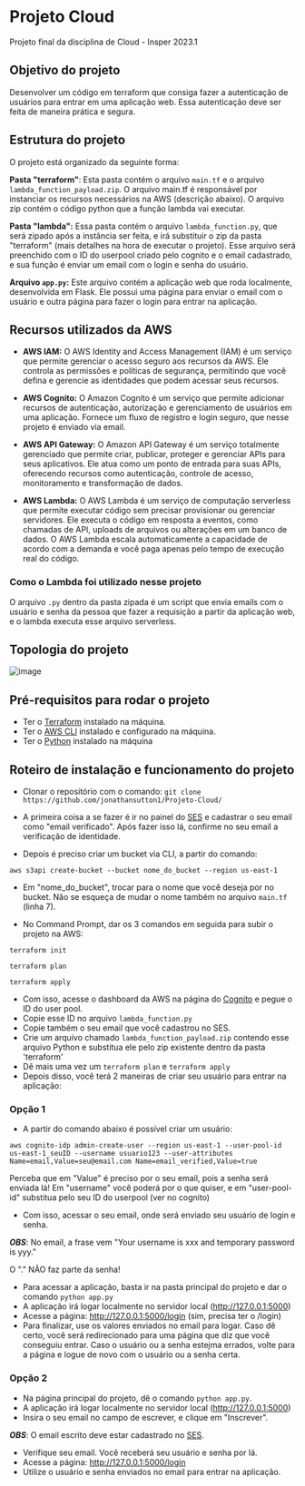 # Projeto Cloud
Projeto final da disciplina de Cloud - Insper 2023.1

## Objetivo do projeto
Desenvolver um código em terraform que consiga fazer a autenticação de usuários para entrar em uma aplicação web. Essa autenticação deve ser feita de maneira prática e segura.

## Estrutura do projeto
O projeto está organizado da seguinte forma:

**Pasta "terraform"**: Esta pasta contém o arquivo ```main.tf``` e o arquivo ```lambda_function_payload.zip```. O arquivo main.tf é responsável por instanciar os recursos necessários na AWS (descrição abaixo). O arquivo zip contém o código python que a função lambda vai executar.

**Pasta "lambda":** Essa pasta contém o arquivo ```lambda_function.py```, que será zipado após a instância ser feita, e irá substituir o zip da pasta "terraform" (mais detalhes na hora de executar o projeto). Esse arquivo será preenchido com o ID do userpool criado pelo cognito e o email cadastrado, e sua função é enviar um email com o login e senha do usuário.

**Arquivo ```app.py```:** Este arquivo contém a aplicação web que roda localmente, desenvolvida em Flask. Ele possui uma página para enviar o email com o usuário e outra página para fazer o login para entrar na aplicação.

## Recursos utilizados da AWS
- **AWS IAM:** O AWS Identity and Access Management (IAM) é um serviço que permite gerenciar o acesso seguro aos recursos da AWS. Ele controla as permissões e políticas de segurança, permitindo que você defina e gerencie as identidades que podem acessar seus recursos.

- **AWS Cognito:** O Amazon Cognito é um serviço que permite adicionar recursos de autenticação, autorização e gerenciamento de usuários em uma aplicação. Fornece um fluxo de registro e login seguro, que nesse projeto é enviado via email.

- **AWS API Gateway:** O Amazon API Gateway é um serviço totalmente gerenciado que permite criar, publicar, proteger e gerenciar APIs para seus aplicativos. Ele atua como um ponto de entrada para suas APIs, oferecendo recursos como autenticação, controle de acesso, monitoramento e transformação de dados.

- **AWS Lambda:** O AWS Lambda é um serviço de computação serverless que permite executar código sem precisar provisionar ou gerenciar servidores. Ele executa o código em resposta a eventos, como chamadas de API, uploads de arquivos ou alterações em um banco de dados. O AWS Lambda escala automaticamente a capacidade de acordo com a demanda e você paga apenas pelo tempo de execução real do código.

### Como o Lambda foi utilizado nesse projeto
O arquivo ```.py``` dentro da pasta zipada é um script que envia emails com o usuário e senha da pessoa que fazer a requisição a partir da aplicação web, e o lambda executa esse arquivo serverless.

## Topologia do projeto 
![image](https://github.com/jonathansutton1/Projeto-Cloud/assets/62657975/f218dec1-af09-41b0-b7c8-2508c460aebd)

## Pré-requisitos para rodar o projeto
- Ter o [Terraform](https://developer.hashicorp.com/terraform/tutorials/aws-get-started/install-cli) instalado na máquina.
- Ter o [AWS CLI](https://docs.aws.amazon.com/cli/latest/userguide/getting-started-install.html) instalado e configurado na máquina.
- Ter o [Python](https://www.python.org/) instalado na máquina

## Roteiro de instalação e funcionamento do projeto

- Clonar o repositório com o comando:
```git clone https://github.com/jonathansutton1/Projeto-Cloud/```

- A primeira coisa a se fazer é ir no painel do [SES](https://us-east-1.console.aws.amazon.com/ses/home?region=us-east-1#/account) e cadastrar o seu email como "email verificado". Após fazer isso lá, confirme no seu email a verificação de identidade.
- Depois é preciso criar um bucket via CLI, a partir do comando:

```aws s3api create-bucket --bucket nome_do_bucket --region us-east-1```
- Em "nome_do_bucket", trocar para o nome que você deseja por no bucket. Não se esqueça de mudar o nome também no arquivo ```main.tf``` (linha 7).


- No Command Prompt, dar os 3 comandos em seguida para subir o projeto na AWS:

 ```terraform init```
 
 ```terraform plan```
 
 ```terraform apply```
 
- Com isso, acesse o dashboard da AWS na página do [Cognito](https://us-east-1.console.aws.amazon.com/cognito/v2/idp/user-pools?region=us-east-1) e pegue o ID do user pool.
- Copie esse ID no arquivo ```lambda_function.py```
- Copie também o seu email que você cadastrou no SES.
- Crie um arquivo chamado ```lambda_function_payload.zip``` contendo esse arquivo Python e substitua ele pelo zip existente dentro da pasta 'terraform'
- Dê mais uma vez um  ```terraform plan``` e ```terraform apply```
- Depois disso, você terá 2 maneiras de criar seu usuário para entrar na aplicação:

### Opção 1
- A partir do comando abaixo é possível criar um usuário:

 ```aws cognito-idp admin-create-user --region us-east-1 --user-pool-id us-east-1_seuID --username usuario123 --user-attributes Name=email,Value=seu@email.com Name=email_verified,Value=true```
 
 Perceba que em "Value" é preciso por o seu email, pois a senha será enviada lá! Em "username" você poderá por o que quiser, e em "user-pool-id" substitua pelo seu ID do userpool (ver no cognito)
 
 - Com isso, acessar o seu email, onde será enviado seu usuário de login e senha.
 
 ***OBS***: No email, a frase vem "Your username is xxx and temporary password is yyy."
 
 O "." NÃO faz parte da senha!

- Para acessar a aplicação, basta ir na pasta principal do projeto e dar o comando  ```python app.py```
- A aplicação irá logar localmente no servidor local (http://127.0.0.1:5000)
- Acesse a página: http://127.0.0.1:5000/login (sim, precisa ter o /login)
- Para finalizar, use os valores enviados no email para logar. Caso dê certo, você será redirecionado para uma página que diz que você conseguiu entrar. Caso o usuário ou a senha estejma errados, volte para a página e logue de novo com o usuário ou a senha certa.

### Opção 2 
- Na página principal do projeto, dê o comando ```python app.py```.
- A aplicação irá logar localmente no servidor local (http://127.0.0.1:5000)
- Insira o seu email no campo de escrever, e clique em "Inscrever".

 ***OBS***: O email escrito deve estar cadastrado no [SES](https://us-east-1.console.aws.amazon.com/ses/home?region=us-east-1#/account).
 
- Verifique seu email. Você receberá seu usuário e senha por lá.
- Acesse a página: http://127.0.0.1:5000/login
- Utilize o usuário e senha enviados no email para entrar na aplicação.






